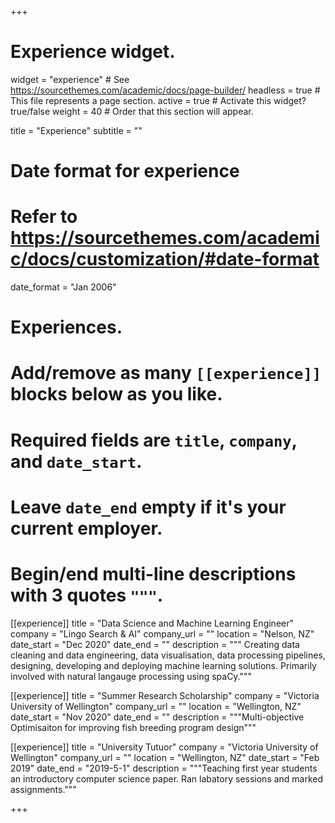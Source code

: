 +++
# Experience widget.
widget = "experience"  # See https://sourcethemes.com/academic/docs/page-builder/
headless = true  # This file represents a page section.
active = true  # Activate this widget? true/false
weight = 40  # Order that this section will appear.

title = "Experience"
subtitle = ""

# Date format for experience
#   Refer to https://sourcethemes.com/academic/docs/customization/#date-format
date_format = "Jan 2006"

# Experiences.
#   Add/remove as many `[[experience]]` blocks below as you like.
#   Required fields are `title`, `company`, and `date_start`.
#   Leave `date_end` empty if it's your current employer.
#   Begin/end multi-line descriptions with 3 quotes `"""`.

[[experience]]
  title = "Data Science and Machine Learning Engineer"
  company = "Lingo Search & AI"
  company_url = ""
  location = "Nelson, NZ"
  date_start = "Dec 2020"
  date_end = ""
  description = """ Creating data cleaning and data engineering, data visualisation, data processing pipelines, designing, developing and deploying machine learning solutions. Primarily involved with natural langauge processing using spaCy."""

[[experience]]
  title = "Summer Research Scholarship"
  company = "Victoria University of Wellington"
  company_url = ""
  location = "Wellington, NZ"
  date_start = "Nov 2020"
  date_end = ""
  description = """Multi-objective Optimisaiton for improving fish breeding program design"""

[[experience]]
  title = "University Tutuor"
  company = "Victoria University of Wellington"
  company_url = ""
  location = "Wellington, NZ"
  date_start = "Feb 2019"
  date_end = "2019-5-1"
  description = """Teaching first year students an introductory computer science paper. Ran labatory sessions and marked assignments."""

+++
